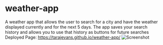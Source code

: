 # weather-app
A weather app that allows the user to search for a city and have the weather displayed currently and for the next 5 days.
The app saves your search history and allows you to use that history as buttons for future searches
Deployed Page: https://tarajevans.github.io/weather-app/
![Screenshot](https://user-images.githubusercontent.com/101301554/182503458-30cc25a4-475e-447c-ad49-8559387174b7.jpg)
